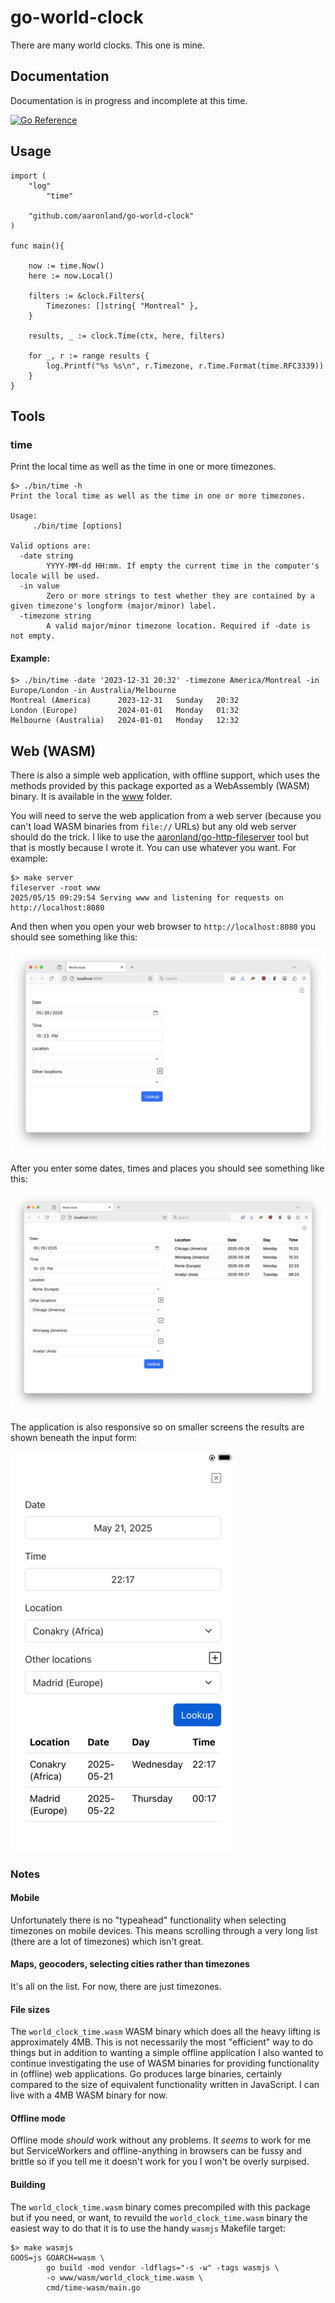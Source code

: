# go-world-clock

There are many world clocks. This one is mine.

## Documentation

Documentation is in progress and incomplete at this time.

[![Go Reference](https://pkg.go.dev/badge/github.com/aaronland/go-world-clock.svg)](https://pkg.go.dev/github.com/aaronland/go-world-clock)

## Usage

```
import (
	"log"
        "time"

	"github.com/aaronland/go-world-clock"
)

func main(){

	now := time.Now()
	here := now.Local()

	filters := &clock.Filters{
		Timezones: []string{ "Montreal" },
	}

	results, _ := clock.Time(ctx, here, filters)

	for _, r := range results {
		log.Printf("%s %s\n", r.Timezone, r.Time.Format(time.RFC3339))
	}
}
```

## Tools

### time

Print the local time as well as the time in one or more timezones.

```
$> ./bin/time -h
Print the local time as well as the time in one or more timezones.

Usage:
	 ./bin/time [options]

Valid options are:
  -date string
    	YYYY-MM-dd HH:mm. If empty the current time in the computer's locale will be used.
  -in value
    	Zero or more strings to test whether they are contained by a given timezone's longform (major/minor) label.
  -timezone string
    	A valid major/minor timezone location. Required if -date is not empty.
```

#### Example:

```
$> ./bin/time -date '2023-12-31 20:32' -timezone America/Montreal -in Europe/London -in Australia/Melbourne
Montreal (America)      2023-12-31   Sunday   20:32
London (Europe)         2024-01-01   Monday   01:32
Melbourne (Australia)   2024-01-01   Monday   12:32
```

## Web (WASM)

There is also a simple web application, with offline support, which uses the methods provided by this package exported as a WebAssembly (WASM) binary. It is available in the [www](www) folder.

You will need to serve the web application from a web server (because you can't load WASM binaries from `file://` URLs) but any old web server should do the trick. I like to use the [aaronland/go-http-fileserver](https://github.com/aaronland/go-http-fileserver?tab=readme-ov-file#fileserver) tool but that is mostly because I wrote it. You can use whatever you want. For example:

```
$> make server
fileserver -root www
2025/05/15 09:29:54 Serving www and listening for requests on http://localhost:8080
```

And then when you open your web browser to `http://localhost:8080` you should see something like this:

![](docs/images/go-world-clock-wasm-launch.png)

After you enter some dates, times and places you should see something like this:

![](docs/images/go-world-clock-wasm-times.png)

The application is also responsive so on smaller screens the results are shown beneath the input form:

![](docs/images/go-world-clock-wasm-mobile-sm.png)

### Notes

#### Mobile

Unfortunately there is no "typeahead" functionality when selecting timezones on mobile devices. This means scrolling through a very long list (there are a lot of timezones) which isn't great.

#### Maps, geocoders, selecting cities rather than timezones

It's all on the list. For now, there are just timezones.

#### File sizes

The `world_clock_time.wasm` WASM binary which does all the heavy lifting is approximately 4MB. This is not necessarily the most "efficient" way to do things but in addition to wanting a simple offline application I also wanted to continue investigating the use of WASM binaries for providing functionality in (offline) web applications. Go produces large binaries, certainly compared to the size of equivalent functionality written in JavaScript. I can live with a 4MB WASM binary for now.

#### Offline mode

Offline mode _should_ work without any problems. It _seems_ to work for me but ServiceWorkers and offline-anything in browsers can be fussy and brittle so if you tell me it doesn't work for you I won't be overly surpised.

#### Building

The `world_clock_time.wasm` binary comes precompiled with this package but if you need, or want, to revuild the `world_clock_time.wasm` binary the easiest way to do that it is to use the handy `wasmjs` Makefile target:

```
$> make wasmjs
GOOS=js GOARCH=wasm \
		go build -mod vendor -ldflags="-s -w" -tags wasmjs \
		-o www/wasm/world_clock_time.wasm \
		cmd/time-wasm/main.go
```		